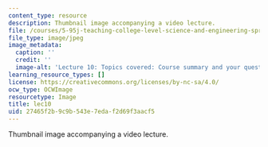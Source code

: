 ```yaml
---
content_type: resource
description: Thumbnail image accompanying a video lecture.
file: /courses/5-95j-teaching-college-level-science-and-engineering-spring-2009/27465f2b9c9b543e7edaf2d69f3aacf5_lec10.jpg
file_type: image/jpeg
image_metadata:
  caption: ''
  credit: ''
  image-alt: 'Lecture 10: Topics covered: Course summary and your questions'
learning_resource_types: []
license: https://creativecommons.org/licenses/by-nc-sa/4.0/
ocw_type: OCWImage
resourcetype: Image
title: lec10
uid: 27465f2b-9c9b-543e-7eda-f2d69f3aacf5
---
```

Thumbnail image accompanying a video lecture.